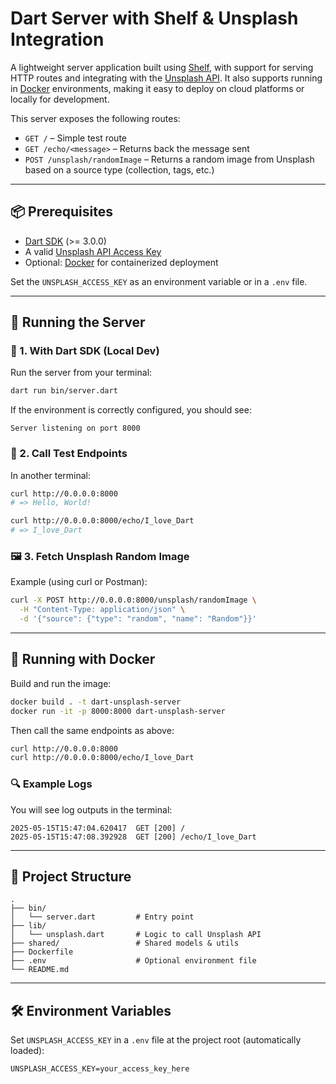 # Dart Server with Shelf & Unsplash Integration

A lightweight server application built using [Shelf](https://pub.dev/packages/shelf), with support for serving HTTP routes and integrating with the [Unsplash API](https://unsplash.com/documentation). It also supports running in [Docker](https://www.docker.com/) environments, making it easy to deploy on cloud platforms or locally for development.

This server exposes the following routes:

- `GET /` – Simple test route
- `GET /echo/<message>` – Returns back the message sent
- `POST /unsplash/randomImage` – Returns a random image from Unsplash based on a source type (collection, tags, etc.)

---

## 📦 Prerequisites

- [Dart SDK](https://dart.dev/get-dart) (>= 3.0.0)
- A valid [Unsplash API Access Key](https://unsplash.com/oauth/applications)
- Optional: [Docker](https://www.docker.com/get-started) for containerized deployment

Set the `UNSPLASH_ACCESS_KEY` as an environment variable or in a `.env` file.

---

## 🚀 Running the Server

### 🧪 1. With Dart SDK (Local Dev)

Run the server from your terminal:

```bash
dart run bin/server.dart
````

If the environment is correctly configured, you should see:

```
Server listening on port 8000
```

### 🔄 2. Call Test Endpoints

In another terminal:

```bash
curl http://0.0.0.0:8000
# => Hello, World!

curl http://0.0.0.0:8000/echo/I_love_Dart
# => I_love_Dart
```

### 🖼 3. Fetch Unsplash Random Image

Example (using curl or Postman):

```bash
curl -X POST http://0.0.0.0:8000/unsplash/randomImage \
  -H "Content-Type: application/json" \
  -d '{"source": {"type": "random", "name": "Random"}}'
```

---

## 🐳 Running with Docker

Build and run the image:

```bash
docker build . -t dart-unsplash-server
docker run -it -p 8000:8000 dart-unsplash-server
```

Then call the same endpoints as above:

```bash
curl http://0.0.0.0:8000
curl http://0.0.0.0:8000/echo/I_love_Dart
```

### 🔍 Example Logs

You will see log outputs in the terminal:

```
2025-05-15T15:47:04.620417  GET [200] /
2025-05-15T15:47:08.392928  GET [200] /echo/I_love_Dart
```

---

## 📁 Project Structure

```
.
├── bin/
│   └── server.dart         # Entry point
├── lib/
│   └── unsplash.dart       # Logic to call Unsplash API
├── shared/                 # Shared models & utils
├── Dockerfile
├── .env                    # Optional environment file
└── README.md
```

---

## 🛠 Environment Variables

Set `UNSPLASH_ACCESS_KEY` in a `.env` file at the project root (automatically loaded):

```env
UNSPLASH_ACCESS_KEY=your_access_key_here
```
